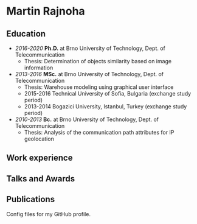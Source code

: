 # Martin Rajnoha
## Education
* *2016-2020* **Ph.D.** at Brno University of Technology, Dept. of Telecommunication
  * Thesis: Determination of objects similarity based on image information
* *2013-2016* **MSc.** at Brno University of Technology, Dept. of Telecommunication
  * Thesis: Warehouse modeling using graphical user interface
  * 2015-2016 Technical University of Sofia, Bulgaria (exchange study period)
  * 2013-2014 Bogazici University, Istanbul, Turkey (exchange study period)
* *2010-2013* **Bc.** at Brno University of Technology, Dept. of Telecommunication
  * Thesis: Analysis of the communication path attributes for IP geolocation
                
## Work experience
## Talks and Awards
## Publications
Config files for my GitHub profile.
